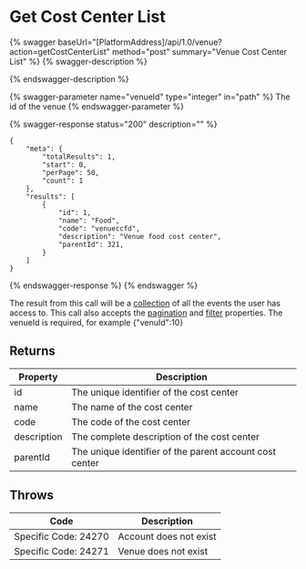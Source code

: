 # Get Cost Center List

{% swagger baseUrl="[PlatformAddress]/api/1.0/venue?action=getCostCenterList" method="post" summary="Venue Cost Center List" %}
{% swagger-description %}

{% endswagger-description %}

{% swagger-parameter name="venueId" type="integer" in="path" %}
The id of the venue
{% endswagger-parameter %}

{% swagger-response status="200" description="" %}
```
{
    "meta": {
        "totalResults": 1,
        "start": 0,
        "perPage": 50,
        "count": 1
    },
    "results": [
        {
            "id": 1,
            "name": "Food",
            "code": "venueccfd",
            "description": "Venue food cost center",
            "parentId": 321,
        }
    ]
}
```
{% endswagger-response %}
{% endswagger %}

The result from this call will be a [collection](../../getting-started/interpreting-the-response/collections.md) of all the events the user has access to. This call also accepts the [pagination](../../getting-started/interpreting-the-response/pagination.md) and [filter](../../getting-started/interpreting-the-response/filtering.md) properties. The venueId is required, for example {"venuId":10}

## Returns

| Property    | Description                                             |
| ----------- | ------------------------------------------------------- |
| id          | The unique identifier of the cost center                |
| name        | The name of the cost center                             |
| code        | The code of the cost center                             |
| description | The complete description of the cost center             |
| parentId    | The unique identifier of the parent account cost center |

## Throws

| Code                 | Description            |
| -------------------- | ---------------------- |
| Specific Code: 24270 | Account does not exist |
| Specific Code: 24271 | Venue does not exist   |

